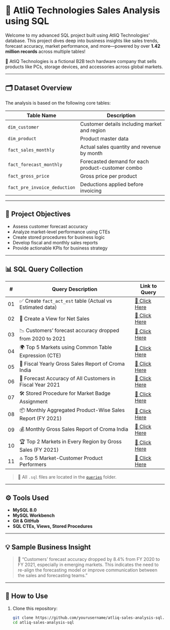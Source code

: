 # 🧠 AtliQ Technologies Sales Analysis using SQL

Welcome to my advanced SQL project built using AtliQ Technologies' database. This project dives deep into business insights like sales trends, forecast accuracy, market performance, and more—powered by over **1.42 million records** across multiple tables!

💼 AtliQ Technologies is a fictional B2B tech hardware company that sells products like PCs, storage devices, and accessories across global markets.

---

## 🗂️ Dataset Overview

The analysis is based on the following core tables:

| Table Name                | Description                                           |
|---------------------------|-------------------------------------------------------|
| `dim_customer`            | Customer details including market and region         |
| `dim_product`             | Product master data                                  |
| `fact_sales_monthly`     | Actual sales quantity and revenue by month           |
| `fact_forecast_monthly`  | Forecasted demand for each product-customer combo    |
| `fact_gross_price`       | Gross price per product                              |
| `fact_pre_invoice_deduction` | Deductions applied before invoicing              |

---

## 📌 Project Objectives

- Assess customer forecast accuracy
- Analyze market-level performance using CTEs
- Create stored procedures for business logic
- Develop fiscal and monthly sales reports
- Provide actionable KPIs for business strategy

---

## 📊 SQL Query Collection

| #  | Query Description                                                                  | Link to Query |
|----|-------------------------------------------------------------------------------------|---------------|
| 01 | ✅ Create `fact_act_est` table (Actual vs Estimated data)                          | [🔎 Click Here](https://github.com/kishorgehlot10/AtliQ-Sales_Analytics/blob/main/Create%20fact_act_est%20table.sql) |
| 02 | 📄 Create a View for Net Sales                                                     | [🔎 Click Here](https://github.com/kishorgehlot10/AtliQ-Sales_Analytics/blob/main/Create%20view%20for%20Net%20Sales..sql) |
| 03 | 📉 Customers’ forecast accuracy dropped from 2020 to 2021                          | [🔎 Click Here](https://github.com/kishorgehlot10/AtliQ-Sales_Analytics/blob/main/Customers%E2%80%99%20forecast%20accuracy%20has%20dropped%20from%202020%20to%202021..sql) |
| 04 | 🌍 Top 5 Markets using Common Table Expression (CTE)                               | [🔎 Click Here](https://github.com/kishorgehlot10/AtliQ-Sales_Analytics/blob/main/Find%20Top%205%20Market%20by%20using%20cte.sql) |
| 05 | 📆 Fiscal Yearly Gross Sales Report of Croma India                                 | [🔎 Click Here](https://github.com/kishorgehlot10/AtliQ-Sales_Analytics/blob/main/Fiscal%20yearly%20%20Gross%20Sales%20%20Report%20of%20Croma%20India.sql) |
| 06 | 🎯 Forecast Accuracy of All Customers in Fiscal Year 2021                          | [🔎 Click Here](https://github.com/kishorgehlot10/AtliQ-Sales_Analytics/blob/main/Get%20forecast%20accuracy%20of%20all%20customer%20in%20fiscal%20year%202021..sql) |
| 07 | 🛠️ Stored Procedure for Market Badge Assignment                                    | [🔎 Click Here](https://github.com/kishorgehlot10/AtliQ-Sales_Analytics/blob/main/Make%20Store%20Procedue%20for%20Market%20Badge.sql) |
| 08 | 📦 Monthly Aggregated Product-Wise Sales Report (FY 2021)                          | [🔎 Click Here](https://github.com/kishorgehlot10/AtliQ-Sales_Analytics/blob/main/Monthly%20Aggregated%20Product%20Wise%20%20Sales%20Report%20of%20Fiscal%20Year%202021%20with%20Total%20Gross%20Price%20of%20Croma%20India.sql) |
| 09 | 💰 Monthly Gross Sales Report of Croma India                                       | [🔎 Click Here](https://github.com/kishorgehlot10/AtliQ-Sales_Analytics/blob/main/Monthly%20Gross%20Sales%20%20Report%20of%20Croma%20India.sql) |
| 10 | 🏆 Top 2 Markets in Every Region by Gross Sales (FY 2021)                          | [🔎 Click Here](https://github.com/kishorgehlot10/AtliQ-Sales_Analytics/blob/main/Top%202%20Markets%20in%20every%20Region%20by%20their%20Gross%20Sales%20%20in%20FY%3D2021.sql) |
| 11 | 🔝 Top 5 Market-Customer Product Performers                                         | [🔎 Click Here](queries/11_top5_market_customer_products.sql) |

> 📁 All `.sql` files are located in the [`queries`](./queries/) folder.

---

## ⚙️ Tools Used

- **MySQL 8.0**
- **MySQL Workbench**
- **Git & GitHub**
- **SQL CTEs, Views, Stored Procedures**

---

## 💡 Sample Business Insight

> 🧾 “Customers’ forecast accuracy dropped by 8.4% from FY 2020 to FY 2021, especially in emerging markets. This indicates the need to re-align the forecasting model or improve communication between the sales and forecasting teams.”

---

## 🚀 How to Use

1. Clone this repository:
   ```bash
   git clone https://github.com/yourusername/atliq-sales-analysis-sql.git
   cd atliq-sales-analysis-sql

